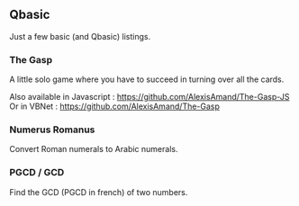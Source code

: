 Qbasic
------

Just a few basic (and Qbasic) listings.

### The Gasp

A little solo game where you have to succeed in turning over all the cards.

Also available in Javascript :
https://github.com/AlexisAmand/The-Gasp-JS
Or in VBNet :
https://github.com/AlexisAmand/The-Gasp

### Numerus Romanus

Convert Roman numerals to Arabic numerals.

### PGCD / GCD

Find the GCD (PGCD in french) of two numbers.